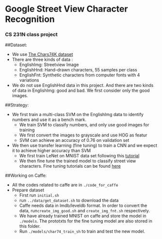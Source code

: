 # Google Street View Character Recognition
### CS 231N class project

##Dataset:

 * We use [The Chars74K dataset](http://www.ee.surrey.ac.uk/CVSSP/demos/chars74k/)
 * There are three kinds of data : 
 	* EnglishImg: Streetview Image
 	* EnglishHnd: Hand-drawn characters, 55 samples per class 
 	* EnglishFnt: Synthetic characters from computer fonts with 4 variations
 * We do not use EnglishHnd data in this project. And there are two kinds of data in EnglishImg: good and bad. We first consider only the good images.


##Strategy:
 * We first train a multi-class SVM on the EnglishImg data to identify numbers and use it as a bench mark.
 	* We train SVM to classify numbers, and only use good images for training
 	* We first convert the images to grayscale and use HOG as featur		
 	* SVM can achieve an accuracy of 0.76 on validation set 	
 * We then use transfer learning (fine tuning) to train a CNN and we expect it to achieve higher accuracy than SVM
	* We first train LeNet on MNIST data set following this [tutorial](http://caffe.berkeleyvision.org/gathered/examples/mnist.html)
    * We then fine tune the trained model to classify street view characters. Fine tuning tutorials can be found [here](http://caffe.berkeleyvision.org/gathered/examples/finetune_flickr_style.html)

##Working on Caffe:
 * All the codes related to caffe are in ```./code_for_caffe```
 * Prepare dataset
 	* First run ```initial.sh```
 	* run ```../data/get_dataset.sh``` to download the data
 	* Caffe needs data in lmdb/leveldb format. In order to convert the data, 
 		run```create_img_good.sh``` and ```create_img_fnt.sh``` respectively.
 	* We have already trained MNIST on caffe and store the model in ```./models```. The prototxts for the fine tuning model are also stored in this folder.
 	* Run ```./models/char74_train_sh``` to train and test the new model.
    

